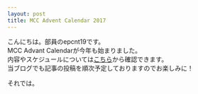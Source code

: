 ```yaml
---
layout: post
title: MCC Advent Calendar 2017
---
```


こんにちは。部員のepcnt19です。  
MCC Advant Calendarが今年も始まりました。  
内容やスケジュールについては[こちら](https://adventar.org/calendars/2421)から確認できます。  
当ブログでも記事の投稿を順次予定しておりますのでお楽しみに！  

それでは。  
